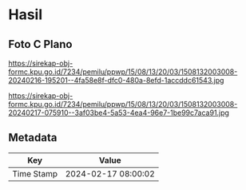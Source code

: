 # Hasil

## Foto C Plano

https://sirekap-obj-formc.kpu.go.id/7234/pemilu/ppwp/15/08/13/20/03/1508132003008-20240216-195201--4fa58e8f-dfc0-480a-8efd-1accddc61543.jpg

https://sirekap-obj-formc.kpu.go.id/7234/pemilu/ppwp/15/08/13/20/03/1508132003008-20240217-075910--3af03be4-5a53-4ea4-96e7-1be99c7aca91.jpg


## Metadata

| Key        | Value               |
| ---------- | ------------------- |
| Time Stamp | 2024-02-17 08:00:02 |



